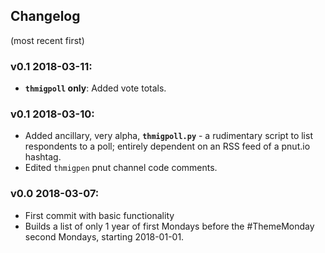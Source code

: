 ## Changelog
(most recent first)

### v0.1 2018-03-11:
* **`thmigpoll` only**: Added vote totals.

### v0.1 2018-03-10:
* Added ancillary, very alpha, **`thmigpoll.py`** - a rudimentary script to list respondents to a poll; entirely dependent on an RSS feed of a pnut.io hashtag.  
* Edited `thmigpen` pnut channel code comments.

### v0.0 2018-03-07:
* First commit with basic functionality
 * Builds a list of only 1 year of first Mondays before the \#ThemeMonday second Mondays, starting 2018-01-01.
